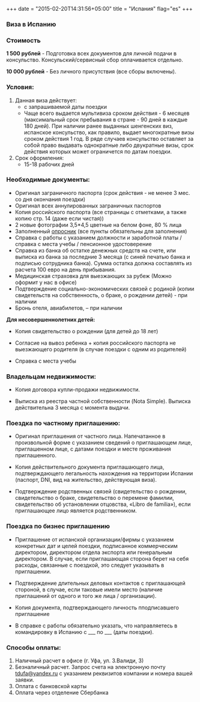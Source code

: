 +++
date = "2015-02-20T14:31:56+05:00"
title = "Испания"
flag="es"
+++
### Виза в Испанию

### Стоимость
**1 500 рублей** - Подготовка всех документов для личной подачи в консульство. Консульский/сервисный сбор оплачивается отдельно.

**10 000 рублей** - Без личного присутствия (все сборы включены).

### Условия:

1. Данная виза действует:
   * с запрашиваемой даты поездки
   * Чаще всего выдается мультивиза сроком действия - 6 месяцев (максимальный срок пребывания в стране - 90 дней в каждые 180 дней). При наличии ранее выданных шенгенских виз, испанское консульство, как правило, выдает многократные визы сроком действия 1 год.
В ряде случаев консульство оставляет за собой право выдавать однократные либо двукратные визы, срок действия которых может ограничется по датам поездки.
2. Срок оформления: 
   * 15-18 рабочих дней

### Необходимые документы:

* Оригинал заграничного паспорта (срок действия - не менее 3 мес. со дня окончания поездки)
* Оригинал всех аннулированных заграничных паспортов
* Копия российского паспорта (все страницы с отметками, а также копию стр. 14 (даже если чистая))
* 2 новые фотографии 3,5*4,5 цветные на белом фоне, 80 % лица
* Заполненный [опросник](/forms/Opros-Shengen.docx) (все пункты обязательны для заполнения)
* Справка с работы с указанием должности и заработной платы /справка с места учебы / пенсионное удостоверение
* Справка из банка об остатке денежных средств на счете, или выписка из банка за последние 3 месяца (с синей печатью банка и подписью сотрудника банка). Сумма остатка должна составлять из расчета 100 евро на день прибывания.
* Медицинская страховка для выезжающих за рубеж (Можно оформит у нас в офисе)
* Подтверждение социально-экономических связей с родиной (копии свидетельств на собственность, о браке, о рождении детей) - при наличии
* Бронь отеля, авиабилетов, – при наличии

**Для несовершеннолетних детей:**

* Копия свидетельство о рождении (для детей до 18 лет)

* Согласие на вывоз ребенка + копия российского паспорта не выезжающего родителя (в случае поездки с одним из родителей)

* Справка с места учебы 

### Владельцам недвижимости:

* Копия договора купли-продажи недвижимости.

* Выписка из реестра частной собственности (Nota Simple). Выписка действительна 3 месяца с момента выдачи.

### Поездка по частному приглашению:

* Оригинал приглашения от частного лица. Напечатанное в произвольной форме с указанием сведений о приглашающем
лице, приглашенном лице, с датами поездки и месте проживания приглашенного.

* Копия действительного документа приглашающего лица, подтверждающего легальность нахождения на территории Испании (паспорт, DNI, вид на жительство, действующая виза).

* Подтверждение родственных связей (свидетельство о рождении, свидетельство о браке, свидетельство о перемене фамилии, свидетельство об установлении отцовства, «Libro de familia»), если приглашающее лицо является родственником.

### Поездка по бизнес приглашению

* Приглашение от испанской организации/фирмы с указанием конкретных дат и целей поездки, подписанное коммерческим директором, директором отдела экспорта или генеральным директором. В случае, если приглашающая сторона берет на себя расходы, связанные с поездкой, это следует указывать в приглашении.

* Подтверждение длительных деловых контактов с приглашающей стороной, в случае, если таковые имели место (наличие приглашений от одного и того же лица / организации).

* Копия документа, подтверждающего личность пподписавшего приглашение
* В справке с работы обязательно указать, что направляетесь в командировку в Испанию с ___ по ___ (даты поездки).

### Способы оплаты:

1. Наличный расчет в офисе (г. Уфа, ул. З.Валиди, 3)
2. Безналичный расчет. Запрос счета на электронную почту [tdufa@yandex.ru](mailto:tdufa@yandex.ru)  с указанием реквизитов компании и номера вашей заявки. 
3. Оплата с банковской карты
4. Оплата через отделение Сбербанка
